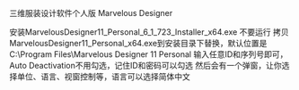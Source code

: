 三维服装设计软件个人版 Marvelous Designer

安装MarvelousDesigner11_Personal_6_1_723_Installer_x64.exe
不要运行
拷贝MarvelousDesigner11_Personal_x64.exe到安装目录下替换，默认位置是C:\Program Files\Marvelous Designer 11 Personal
输入任意ID和序列号即可，Auto Deactivation不用勾选，记住ID和密码可以勾选
然后会有一个弹窗，让你选择单位、语言、视窗控制等，语言可以选择简体中文

